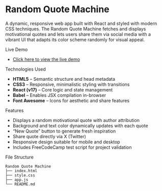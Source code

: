 # Random Quote Machine


A dynamic, responsive web app built with React and styled with modern CSS techniques. The Random Quote Machine fetches and displays motivational quotes and lets users share them via social media with a vibrant UI that adapts its color scheme randomly for visual appeal.


Live Demo
- [Click here to view the live demo](https://sayantan-pachal.github.io/FCC_Project/07.Random%20Quote%20Machine)

Technologies Used
- **HTML5** – Semantic structure and head metadata
- **CSS3** – Responsive, minimalistic styling with transitions
- **React (v17)** – Core logic and state management
- **Babel** – Enables JSX compilation in-browser
- **Font Awesome** – Icons for aesthetic and share features


Features
- Displays a random motivational quote with author attribution  
- Background and text color dynamically updates with each quote  
- “New Quote” button to generate fresh inspiration  
- Share quote directly via X (Twitter)  
- Responsive design suitable for mobile and desktop  
- Includes FreeCodeCamp test script for project validation

File Structure
```
Random Quote Machine
├── index.html
├── style.css
├── app.js  
└── README.md   
```